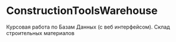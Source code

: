 # ConstructionToolsWarehouse
Курсовая работа по Базам Данных (с веб интерфейсом). Склад строительных материалов
